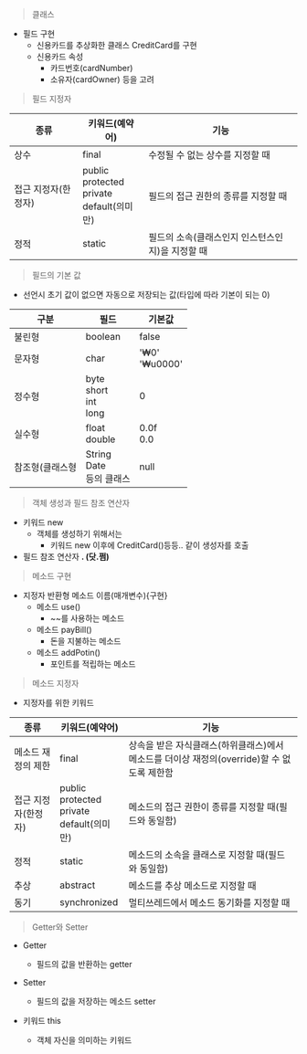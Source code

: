 > 클래스

- 필드 구현
    - 신용카드를 추상화한 클래스 CreditCard를 구현
    - 신용카드 속성
        - 카드번호(cardNumber)
        - 소유자(cardOwner) 등을 고려

> 필드 지정자

| 종류          | 키워드(예약어)                                          | 기능                          |
|-------------|---------------------------------------------------|-----------------------------|
| 상수          | final                                             | 수정될 수 없는 상수를 지정할 때          |
| 접근 지정자(한정자) | public</br>protected</br>private</br>default(의미만) | 필드의 접근 권한의 종류를 지정할 때        |
| 정적          | static                                            | 필드의 소속(클래스인지 인스턴스인지)을 지정할 때 |

> 필드의 기본 값

- 선언시 초기 값이 없으면 자동으로 저장되는 값(타입에 따라 기본이 되는 0)

| 구분       | 필드                              | 기본값               |
|----------|---------------------------------|-------------------|
| 불린형      | boolean                         | false             |
| 문자형      | char                            | '₩0'</br>'₩u0000' |
| 정수형      | byte</br>short</br>int</br>long | 0                 |
| 실수형      | float</br>double                | 0.0f</br>0.0      |
| 참조형(클래스형 | String</br>Date</br>등의 클래스      | null              |

> 객체 생성과 필드 참조 연산자
- 키워드 new
  - 객체를 생성하기 위해서는
    - 키워드 new 이후에 CreditCard()등등.. 같이 생성자를 호출
- 필드 참조 연산자 <b>. (닷.쩜)</b>

> 메소드 구현

- 지정자 반환형 메소드 이름(매개변수){구현}
    - 메소드 use()
      - ~~를 사용하는 메소드
    - 메소드 payBill()
      - 돈을 지불하는 메소드
    - 메소드 addPotin()
      - 포인트를 적립하는 메소드

> 메소드 지정자

- 지정자를 위한 키워드

| 종류          | 키워드(예약어)                                          | 기능                                                      |
|-------------|---------------------------------------------------|---------------------------------------------------------|
| 메소드 재정의 제한  | final                                             | 상속을 받은 자식클래스(하위클래스)에서 메소드를 더이상 재정의(override)할 수 없도록 제한함 |
| 접근 지정자(한정자) | public</br>protected</br>private</br>default(의미만) | 메소드의 접근 권한이 종류를 지정할 때(필드와 동일함)                          |
| 정적          | static                                            | 메소드의 소속을 클래스로 지정할 때(필드와 동일함)                            |
| 추상          | abstract                                          | 메소드를 추상 메소드로 지정할 때                                      |
| 동기          | synchronized                                      | 멀티쓰레드에서 메소드 동기화를 지정할 때                                  |

> Getter와 Setter

- Getter
  - 필드의 값을 반환하는 getter

- Setter
  - 필드의 값을 저장하는 메소드 setter

- 키워드 this
  - 객체 자신을 의미하는 키워드